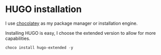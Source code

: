 # HUGO installation

I use [chocolatey](https://chocolatey.org/install) as my package manager or installation engine.

Installing HUGO is easy, I choose the extended version to allow for more capabilities.

```powershell
choco install hugo-extended -y
```
